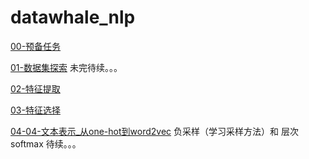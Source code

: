 # datawhale_nlp

[00-预备任务](https://github.com/zhl410/datawhale_nlp/blob/master/00-%E9%A2%84%E5%A4%87%E4%BB%BB%E5%8A%A1/00-%E9%A2%84%E5%A4%87%E4%BB%BB%E5%8A%A1.ipynb)

[01-数据集探索](https://github.com/zhl410/datawhale_nlp/blob/master/01-%E6%95%B0%E6%8D%AE%E9%9B%86%E6%8E%A2%E7%B4%A2/01-%E6%95%B0%E6%8D%AE%E9%9B%86%E6%8E%A2%E7%B4%A2.ipynb) 未完待续。。。

[02-特征提取](https://github.com/zhl410/datawhale_nlp/blob/master/02-%E7%89%B9%E5%BE%81%E6%8F%90%E5%8F%96/02-%E7%89%B9%E5%BE%81%E6%8F%90%E5%8F%96.ipynb)

[03-特征选择](https://github.com/zhl410/datawhale_nlp/blob/master/03-%E7%89%B9%E5%BE%81%E9%80%89%E6%8B%A9/03-%E7%89%B9%E5%BE%81%E9%80%89%E6%8B%A9.ipynb)

[04-04-文本表示_从one-hot到word2vec](https://github.com/zhl410/datawhale_nlp/blob/master/04-%E6%96%87%E6%9C%AC%E8%A1%A8%E7%A4%BA_%E4%BB%8Eone-hot%E5%88%B0word2vec/04-%E6%96%87%E6%9C%AC%E8%A1%A8%E7%A4%BA_%E4%BB%8Eone-hot%E5%88%B0word2vec.ipynb) 负采样（学习采样方法）和 层次softmax 待续。。。
